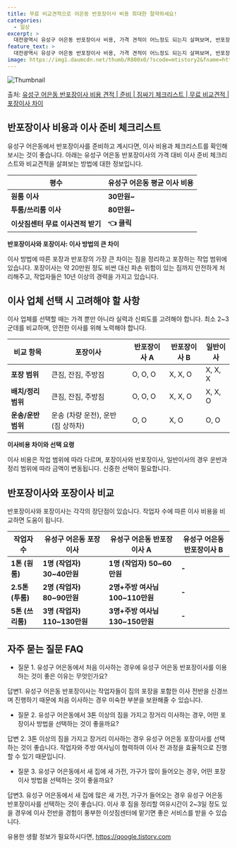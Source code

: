 ```yaml
---
title: 무료 비교견적으로 어은동 반포장이사 비용 최대한 절약하세요!
categories:
  - 일상
excerpt: >
  대전광역시 유성구 어은동 반포장이사 비용, 가격 견적이 어느정도 되는지 살펴보며, 반포장이사를 준비함에 있어 짐싸기 준비 체크리스트가 무엇인지 보겠습니다. 마지막으로 포장이사와 차이점을 통해 무료 비교견적으로 어떤 것이 더 합리적인 선택인지 공유 드립니다.유성구 어은동 포장이사 견적 샘플 보기 👈 클릭유성구 어은동 포장이사 가격 살펴보기 👈 클릭유성구 어은동 반포장이사 평균 이사 비용평수유성구 어은동 평균 이사 비용원룸 이사9평 이하 (1톤)30만원~투룸/쓰리룸 이사16평 ~ 20평 (2.5톤)80만원~쓰리룸 이사21평 (5톤) ~110만원~우리집 무료 이사견적 받기 👈 클릭포장 vs 반포장: 이사 방법의 큰 차이이사 방법에 따른 포장과 반포장의 가장 큰 차이는 짐을 정리하고 포장하는 작업 범위에 ..
feature_text: >
  대전광역시 유성구 어은동 반포장이사 비용, 가격 견적이 어느정도 되는지 살펴보며, 반포장이사를 준비함에 있어 짐싸기 준비 체크리스트가 무엇인지 보겠습니다. 마지막으로 포장이사와 차이점을 통해 무료 비교견적으로 어떤 것이 더 합리적인 선택인지 공유 드립니다.유성구 어은동 포장이사 견적 샘플 보기 👈 클릭유성구 어은동 포장이사 가격 살펴보기 👈 클릭유성구 어은동 반포장이사 평균 이사 비용평수유성구 어은동 평균 이사 비용원룸 이사9평 이하 (1톤)30만원~투룸/쓰리룸 이사16평 ~ 20평 (2.5톤)80만원~쓰리룸 이사21평 (5톤) ~110만원~우리집 무료 이사견적 받기 👈 클릭포장 vs 반포장: 이사 방법의 큰 차이이사 방법에 따른 포장과 반포장의 가장 큰 차이는 짐을 정리하고 포장하는 작업 범위에 ..
image: https://img1.daumcdn.net/thumb/R800x0/?scode=mtistory2&fname=https%3A%2F%2Fblog.kakaocdn.net%2Fdn%2FmQ6zp%2FbtsHblCEkoZ%2FklkwpRjks2NdfvHvd35H61%2Fimg.webp
---
```


![Thumbnail](https://img1.daumcdn.net/thumb/R800x0/?scode=mtistory2&fname=https%3A%2F%2Fblog.kakaocdn.net%2Fdn%2FmQ6zp%2FbtsHblCEkoZ%2FklkwpRjks2NdfvHvd35H61%2Fimg.webp)

<p>출처: <a href="https://qoogle.tistory.com/9696" rel="dofollow">유성구 어은동 반포장이사 비용 견적 | 준비 | 짐싸기 체크리스트 | 무료 비교견적 | 포장이사 차이</a> </p>

## 반포장이사 비용과 이사 준비 체크리스트

유성구 어은동에서 반포장이사를 준비하고 계시다면, 이사 비용과 체크리스트를 확인해보시는 것이 좋습니다. 아래는 유성구 어은동 반포장이사의
가격 대비 이사 준비 체크리스트와 비교견적을 살펴보는 방법에 대한 정보입니다.

**평수** | **유성구 어은동 평균 이사 비용**  
---|---  
**원룸 이사** | **30만원~**  
**투룸/쓰리룸 이사** | **80만원~**  
**이삿짐센터 무료 이사견적 받기** | **👈 클릭**  
**반포장이사와 포장이사: 이사 방법의 큰 차이**

이사 방법에 따른 포장과 반포장의 가장 큰 차이는 짐을 정리하고 포장하는 작업 범위에 있습니다. 포장이사는 약 20만원 정도 비싼 대신 파손
위험이 있는 짐까지 안전하게 처리해주고, 작업자들은 10년 이상의 경력을 가지고 있습니다.

## 이사 업체 선택 시 고려해야 할 사항

이사 업체를 선택할 때는 가격 뿐만 아니라 실력과 신뢰도를 고려해야 합니다. 최소 2~3군데를 비교하며, 안전한 이사를 위해 노력해야
합니다.

**비교 항목** | **포장이사** | **반포장이사 A** | **반포장이사 B** | **일반이사**  
---|---|---|---|---  
**포장 범위** | 큰짐, 잔짐, 주방짐 | O, O, O | X, X, O | X, X, X  
**배치/정리 범위** | 큰짐, 잔짐, 주방짐 | O, O, O | X, X, O | X, X, O  
**운송/운반 범위** | 운송 (차량 운전), 운반 (짐 상하차) | O, O | X, O | O, O  
**이사비용 차이와 선택 요령**

이사 비용은 작업 범위에 따라 다르며, 포장이사와 반포장이사, 일반이사의 경우 운반과 정리 범위에 따라 금액이 변동됩니다. 신중한 선택이
필요합니다.

## 반포장이사와 포장이사 비교

반포장이사와 포장이사는 각각의 장단점이 있습니다. 작업자 수에 따른 이사 비용을 비교하면 도움이 됩니다.

**작업자 수** | **유성구 어은동 포장이사** | **유성구 어은동 반포장이사 A** | **유성구 어은동 반포장이사 B**  
---|---|---|---  
**1톤 (원룸)** | **1명 (작업자) 30~40만원** | **1명 (작업자) 50~60만원** | **-**  
**2.5톤 (투룸)** | **2명 (작업자) 80~90만원** | **2명+주방 여사님 100~110만원** | **-**  
**5톤 (쓰리룸)** | **3명 (작업자) 110~130만원** | **3명+주방 여사님 130~150만원** | **-**  
  
## 자주 묻는 질문 FAQ

  * 질문 1. 유성구 어은동에서 처음 이사하는 경우에 유성구 어은동 반포장이사를 이용하는 것이 좋은 이유는 무엇인가요?

답변1. 유성구 어은동 반포장이사는 작업자들이 짐의 포장을 포함한 이사 전반을 신경쓰며 진행하기 때문에 처음 이사하는 경우 미숙한 부분을
보완해줄 수 있습니다.

  * 질문 2. 유성구 어은동에서 3톤 이상의 짐을 가지고 장거리 이사하는 경우, 어떤 포장이사 방법을 선택하는 것이 좋을까요?

답변 2. 3톤 이상의 짐을 가지고 장거리 이사하는 경우 유성구 어은동 포장이사를 선택하는 것이 좋습니다. 작업자와 주방 여사님이 협력하여
이사 전 과정을 효율적으로 진행할 수 있기 때문입니다.

  * 질문 3. 유성구 어은동에서 새 집에 새 가전, 가구가 많이 들어오는 경우, 어떤 포장이사 방법을 선택하는 것이 좋을까요?

답변3. 유성구 어은동에서 새 집에 많은 새 가전, 가구가 들어오는 경우 유성구 어은동 반포장이사를 선택하는 것이 좋습니다. 이사 후 짐을
정리할 여유시간이 2~3일 정도 있을 경우에 이사 전반을 경험이 풍부한 이삿짐센터에 맡기면 좋은 서비스를 받을 수 있습니다.

 

유용한 생활 정보가 필요하시다면, <a href="https://qoogle.tistory.com" rel="dofollow">https://qoogle.tistory.com</a>


